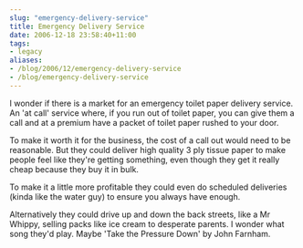 ```yaml
---
slug: "emergency-delivery-service"
title: Emergency Delivery Service
date: 2006-12-18 23:58:40+11:00
tags:
- legacy
aliases:
- /blog/2006/12/emergency-delivery-service
- /blog/emergency-delivery-service
---
```


I wonder if there is a market for an emergency toilet paper delivery service. An 'at call' service where, if you run out of toilet paper, you can give them a call and at a premium have a packet of toilet paper rushed to your door.
<!--more-->
To make it worth it for the business, the cost of a call out would need to be reasonable. But they could deliver high quality 3 ply tissue paper to make people feel like they're getting something, even though they get it really cheap because they buy it in bulk.

To make it a little more profitable they could even do scheduled deliveries (kinda like the water guy) to ensure you always have enough.

Alternatively they could drive up and down the back streets, like a Mr Whippy, selling packs like ice cream to desperate parents. I wonder what song they'd play. Maybe 'Take the Pressure Down' by John Farnham.
